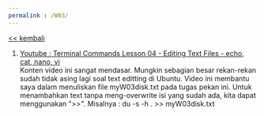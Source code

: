 ```yaml
---
permalink : /W03/
---
```

[<< kembali](../)

1. [Youtube : Terminal Commands Lesson 04 - Editing Text Files - echo, cat, nano, vi](https://www.youtube.com/watch?v=s2bsE7MJTQg)<br>
  Konten video ini sangat mendasar. Mungkin sebagian besar rekan-rekan sudah tidak asing lagi soal text editting di Ubuntu. Video ini membantu saya dalam menuliskan file myW03disk.txt pada tugas pekan ini. Untuk menambahkan text tanpa meng-overwrite isi yang sudah ada, kita dapat menggunakan ">>". Misalnya : du -s -h . >> myW03disk.txt
